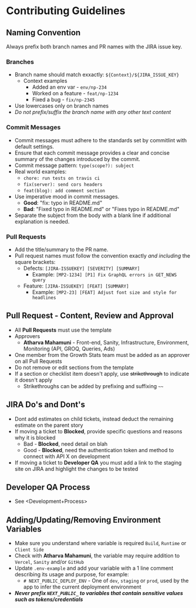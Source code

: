 # Contributing Guidelines

## Naming Convention

Always prefix both branch names and PR names with the JIRA issue key.

### Branches

- Branch name should match exxactly: `${Context}/${JIRA_ISSUE_KEY}`
  - Context examples
    - Added an env var - `env/np-234`
    - Worked on a feature - `feat/np-1234`
    - Fixed a bug - `fix/np-2345`
- Use lowercases only on branch names
- *Do not prefix/suffix the branch name with any other text content*

### Commit Messages

- Commit messages must adhere to the standards set by commitlint with default settings.
- Ensure that each commit message provides a clear and concise summary of the changes introduced by the commit.
- Commit message pattern: `type(scope?): subject`
- Real world examples:
  - `chore: run tests on travis ci`
  - `fix(server): send cors headers`
  - `feat(blog): add comment section`
- Use imperative mood in commit messages.
  - **Good**: "fix: typo in README.md"
  - **Bad**: "Fixed typo in README.md" or "Fixes typo in README.md"
- Separate the subject from the body with a blank line if additional explanation is needed.

### Pull Requests

- Add the title/summary to the PR name.
- Pull request names must follow the convention exactly *and including* the square brackets:
  - Defects: `[JIRA-ISSUEKEY] [SEVERITY] [SUMMARY]`
    - Example: `[MP2-1234] [P1] Fix GraphQL errors in GET_NEWS query`
  - Feature: `[JIRA-ISSUEKEY] [FEAT] [SUMMARY]`
    - Example: `[MP2-23] [FEAT] Adjust font size and style for headlines`

## Pull Request - Content, Review and Approval

- All **Pull Requests** must use the template
- Approvers
  - **Atharva Mahamuni** - Front-end, Sanity, Infrastructure, Environment, Monitoring (API, GROQ, Queries, Ads)
- One member from the Growth Stats team must be added as an approver on all Pull Requests
- Do not remove or edit sections from the template
- If a section or checklist item doesn't apply, use ~~strikethrough~~ to indicate it doesn't apply
  - Strikethroughs can be added by prefixing and suffixing `~~`

## JIRA Do's and Dont's

- Dont add estimates on child tickets, instead deduct the remaining estimate on the parent story
- If moving a ticket to **Blocked**, provide specific questions and reasons why it is blocked
  - Bad - **Blocked**, need detail on blah
  - Good - **Blocked**, need the authentication token and method to connect with API X on development
- If moving a ticket to **Developer QA** you must add a link to the staging site on JIRA and highlight the changes to be tested

## Developer QA Process

- See <Development+Process>

## Adding/Updating/Removing Environment Variables

- Make sure you understand where variable is required `Build`, `Runtime` or `Client Side`
- Check with **Atharva Mahamuni**, the variable may require addition to `Vercel`, `Sanity` and/or `GitHub`
- Update `.env-example` and add your variable with a 1 line comment describing its usage and purpose, for example:
  - `# NEXT_PUBLIC_DEPLOY_ENV` - One of `dev`, `staging` or `prod`, used by the app to infer the current deployment environment
- ***Never prefix `NEXT_PUBLIC_` to variables that contain sensitive values such as tokens/credentials***
